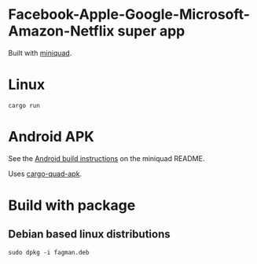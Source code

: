 # Facebook-Apple-Google-Microsoft-Amazon-Netflix super app

Built with [miniquad](https://github.com/not-fl3/miniquad).

# Linux

```
cargo run
```

# Android APK

See the [Android build instructions](https://github.com/not-fl3/miniquad#android) on the miniquad README.

Uses [cargo-quad-apk](https://github.com/not-fl3/cargo-quad-apk).


# Build with package
## Debian based linux distributions
```
sudo dpkg -i fagman.deb
```
